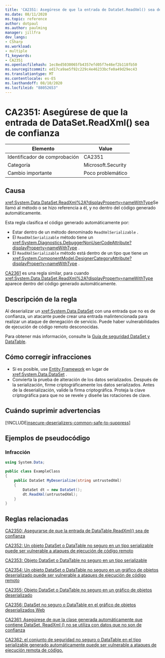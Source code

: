 ```yaml
---
title: 'CA2351: Asegúrese de que la entrada de DataSet.ReadXml() sea de confianza'
ms.date: 08/11/2020
ms.topic: reference
author: dotpaul
ms.author: paulming
manager: jillfra
dev_langs:
- CSharp
ms.workload:
- multiple
f1_keywords:
- CA2351
ms.openlocfilehash: 1ec8ed5030065fb4357efd05f7e46ef2b118fb50
ms.sourcegitcommit: ed17ca9ae5f92c229c4e46233bcfe0a49d29ec43
ms.translationtype: MT
ms.contentlocale: es-ES
ms.lasthandoff: 08/10/2020
ms.locfileid: "88052653"
---
```

# <a name="ca2351-ensure-datasetreadxmls-input-is-trusted"></a>CA2351: Asegúrese de que la entrada de DataSet.ReadXml() sea de confianza

|Elemento|Value|
|-|-|
|Identificador de comprobación|CA2351|
|Categoría|Microsoft.Security|
|Cambio importante|Poco problemático|

## <a name="cause"></a>Causa

<xref:System.Data.DataSet.ReadXml%2A?displayProperty=nameWithType>Se llamó al método o se hizo referencia a él, y no dentro del código generado automáticamente.

Esta regla clasifica el código generado automáticamente por:
- Estar dentro de un método denominado `ReadXmlSerializable` .
- El `ReadXmlSerializable` método tiene un <xref:System.Diagnostics.DebuggerNonUserCodeAttribute?displayProperty=nameWithType> .
- El `ReadXmlSerializable` método está dentro de un tipo que tiene un <xref:System.ComponentModel.DesignerCategoryAttribute?displayProperty=nameWithType> .

[CA2361](ca2361.md) es una regla similar, para cuando <xref:System.Data.DataSet.ReadXml%2A?displayProperty=nameWithType> aparece dentro del código generado automáticamente.

## <a name="rule-description"></a>Descripción de la regla

Al deserializar un <xref:System.Data.DataSet> con una entrada que no es de confianza, un atacante puede crear una entrada malintencionada para realizar un ataque de denegación de servicio. Puede haber vulnerabilidades de ejecución de código remoto desconocidas.

Para obtener más información, consulte la [Guía de seguridad DataSet y DataTable](https://go.microsoft.com/fwlink/?linkid=2132227).

## <a name="how-to-fix-violations"></a>Cómo corregir infracciones

- Si es posible, use [Entity Framework](https://docs.microsoft.com/ef/) en lugar de <xref:System.Data.DataSet> .
- Convierta la prueba de alteración de los datos serializados. Después de la serialización, firme criptográficamente los datos serializados. Antes de la deserialización, valide la firma criptográfica. Proteja la clave criptográfica para que no se revele y diseñe las rotaciones de clave.

## <a name="when-to-suppress-warnings"></a>Cuándo suprimir advertencias

[!INCLUDE[insecure-deserializers-common-safe-to-suppress](includes/insecure-deserializers-common-safe-to-suppress-md.md)]

## <a name="pseudo-code-examples"></a>Ejemplos de pseudocódigo

### <a name="violation"></a>Infracción

```csharp
using System.Data;

public class ExampleClass
{
    public DataSet MyDeserialize(string untrustedXml)
    {
        DataSet dt = new DataSet();
        dt.ReadXml(untrustedXml);
    }
}
```

## <a name="related-rules"></a>Reglas relacionadas

[CA2350: Asegurarse de que la entrada de DataTable.ReadXml() sea de confianza](ca2350.md)

[CA2352: Un objeto DataSet o DataTable no seguro en un tipo serializable puede ser vulnerable a ataques de ejecución de código remoto](ca2352.md)

[CA2353: Objeto DataSet o DataTable no seguro en un tipo serializable](ca2353.md)

[CA2354: Un objeto DataSet o DataTable no seguro en un gráfico de objetos deserializado puede ser vulnerable a ataques de ejecución de código remoto](ca2354.md)

[CA2355: Objeto DataSet o DataTable no seguro en un gráfico de objetos deserializado](ca2355.md)

[CA2356: DataSet no seguro o DataTable en el gráfico de objetos deserializados Web](ca2356.md)

[CA2361: Asegúrese de que la clase generada automáticamente que contiene DataSet. ReadXml () no se utiliza con datos que no son de confianza](ca2361.md)

[CA2362: el conjunto de seguridad no seguro o DataTable en el tipo serializable generado automáticamente puede ser vulnerable a ataques de ejecución remota de código.](ca2362.md)
